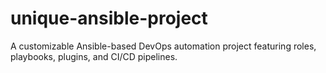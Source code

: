# unique-ansible-project
A customizable Ansible-based DevOps automation project featuring roles, playbooks, plugins, and CI/CD pipelines.
